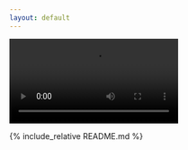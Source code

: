 ```yaml
---
layout: default
---
```



<div id="video_wrapper">
  <video autoplay loop>
    <source src="https://drive.google.com/uc?export=view&id=1Y26agmw423kTH8cUjppZUYfQUeicXoNb" type="video/mp4">
  </video>
</div>


{% include_relative README.md %}
